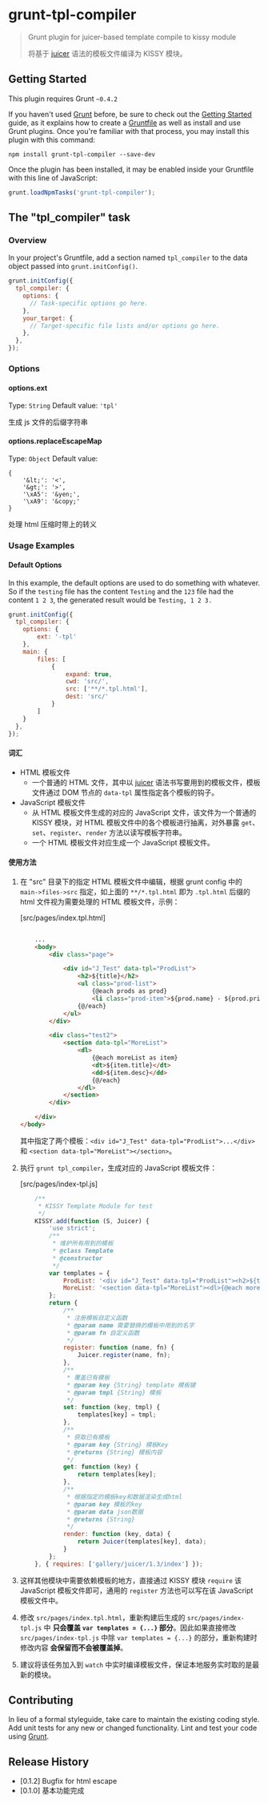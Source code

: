 # grunt-tpl-compiler

> Grunt plugin for juicer-based template compile to kissy module
> 
> 将基于 [juicer](http://juicer.name) 语法的模板文件编译为 KISSY 模块。

## Getting Started
This plugin requires Grunt `~0.4.2`

If you haven't used [Grunt](http://gruntjs.com/) before, be sure to check out the [Getting Started](http://gruntjs.com/getting-started) guide, as it explains how to create a [Gruntfile](http://gruntjs.com/sample-gruntfile) as well as install and use Grunt plugins. Once you're familiar with that process, you may install this plugin with this command:

```shell
npm install grunt-tpl-compiler --save-dev
```

Once the plugin has been installed, it may be enabled inside your Gruntfile with this line of JavaScript:

```js
grunt.loadNpmTasks('grunt-tpl-compiler');
```

## The "tpl_compiler" task

### Overview
In your project's Gruntfile, add a section named `tpl_compiler` to the data object passed into `grunt.initConfig()`.

```js
grunt.initConfig({
  tpl_compiler: {
    options: {
      // Task-specific options go here.
    },
    your_target: {
      // Target-specific file lists and/or options go here.
    },
  },
});
```

### Options

#### options.ext
Type: `String`
Default value: `'tpl'`

生成 js 文件的后缀字符串

#### options.replaceEscapeMap
Type: `Object`
Default value: 

	{
		'&lt;': '<',
		'&gt;': '>',
		'\xA5': '&yen;',
		'\xA9': '&copy;'
	}

处理 html 压缩时带上的转义

### Usage Examples

#### Default Options
In this example, the default options are used to do something with whatever. So if the `testing` file has the content `Testing` and the `123` file had the content `1 2 3`, the generated result would be `Testing, 1 2 3.`

```js
grunt.initConfig({
  tpl_compiler: {
	options: {
		ext: '-tpl'
	},
	main: {
		files: [
			{
				expand: true,
				cwd: 'src/',
				src: ['**/*.tpl.html'],
				dest: 'src/'
			}
		]
	}
  },
});
```

#### 词汇

- HTML 模板文件
	- 一个普通的 HTML 文件，其中以 [juicer](http://juicer.name) 语法书写要用到的模板文件，模板文件通过 DOM 节点的 `data-tpl` 属性指定各个模板的钩子。
- JavaScript 模板文件
	- 从 HTML 模板文件生成的对应的 JavaScript 文件，该文件为一个普通的 KISSY 模块，对 HTML 模板文件中的各个模板进行抽离，对外暴露 `get`、`set`、`register`、`render` 方法以读写模板字符串。
	- 一个 HTML 模板文件对应生成一个 JavaScript 模板文件。

#### 使用方法

1. 在 "src" 目录下的指定 HTML 模板文件中编辑，根据 grunt config 中的 `main->files->src` 指定，如上面的 `**/*.tpl.html` 即为 `.tpl.html` 后缀的 html 文件视为需要处理的 HTML 模板文件，示例：

	[src/pages/index.tpl.html]

	``` html
	
		...
		<body>
    		<div class="page">

        		<div id="J_Test" data-tpl="ProdList">
            		<h2>${title}</h2>
            		<ul class="prod-list">
                		{@each prods as prod}
                		<li class="prod-item">${prod.name} - ${prod.price}</li>
                	{@/each}
            	</ul>
        	</div>

        	<div class="test2">
            	<section data-tpl="MoreList">
                	<dl>
                    	{@each moreList as item}
                    	<dt>${item.title}</dt>
                    	<dd>${item.desc}</dd>
                    	{@/each}
                	</dl>
            	</section>
        	</div>

    	</div>
	</body>
	
	```
	
	其中指定了两个模板：`<div id="J_Test" data-tpl="ProdList">...</div>` 和 `<section data-tpl="MoreList"></section>`。

2. 执行 `grunt tpl_compiler`，生成对应的 JavaScript 模板文件：

	[src/pages/index-tpl.js]
	
	``` javascript
		/**
 	 	 * KISSY Template Module for test
 	 	 */
		KISSY.add(function (S, Juicer) {
    		'use strict';
    		/**
    	 	 * 维护所有用到的模板
    	 	 * @class Template
    	 	 * @constructor
    	 	 */
     		var templates = {
            	ProdList: '<div id="J_Test" data-tpl="ProdList"><h2>${title}</h2><ul class="prod-list">{@each prods as prod}<li class="prod-item">${prod.name} - ${prod.price}</li> {@/each} </ul></div>',
            	MoreList: '<section data-tpl="MoreList"><dl>{@each moreList as item}<dt>${item.title}</dt><dd>${item.desc}</dd> {@/each} </dl></section>'
        	};
    		return {
        		/**
         	 	 * 注册模板自定义函数
         	 	 * @param name 需要替换的模板中用到的名字
         	 	 * @param fn 自定义函数
         	 	 */
        		register: function (name, fn) {
            		Juicer.register(name, fn);
        		},
        		/**
         	 	 * 覆盖已有模板
         	 	 * @param key {String} template 模板键
         	 	 * @param tmpl {String} 模板
         	 	 */
        		set: function (key, tmpl) {
            		templates[key] = tmpl;
        		},
        		/**
         	 	 * 获取已有模板
         	 	 * @param key {String} 模板Key
         	 	 * @returns {String} 模板内容
         	 	 */
        		get: function (key) {
            		return templates[key];
        		},
        		/**
         	 	 * 根据指定的模板key和数据渲染生成html
         	 	 * @param key 模板的key
         	 	 * @param data json数据
         	 	 * @returns {String}
         	 	 */
        		render: function (key, data) {
            		return Juicer(templates[key], data);
        		}
    		};
		}, { requires: ['gallery/juicer/1.3/index'] });
	```

3. 这样其他模块中需要依赖模板的地方，直接通过 KISSY 模块 `require` 该 JavaScript 模板文件即可，通用的 `register` 方法也可以写在该 JavaScript 模板文件中。 

4. 修改 `src/pages/index.tpl.html`，重新构建后生成的 `src/pages/index-tpl.js` 中 **只会覆盖 `var templates = {...}` 部分**。因此如果直接修改 `src/pages/index-tpl.js` 中除 `var templates = {...}` 的部分，重新构建时修改内容 **会保留而不会被覆盖掉**。

5. 建议将该任务加入到 `watch` 中实时编译模板文件，保证本地服务实时取的是最新的模块。


## Contributing
In lieu of a formal styleguide, take care to maintain the existing coding style. Add unit tests for any new or changed functionality. Lint and test your code using [Grunt](http://gruntjs.com/).

## Release History

- [0.1.2] Bugfix for html escape
- [0.1.0] 基本功能完成
